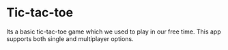 # Tic-tac-toe
Its a basic tic-tac-toe game which we used to play in our free time. This app supports both single and multiplayer options.
